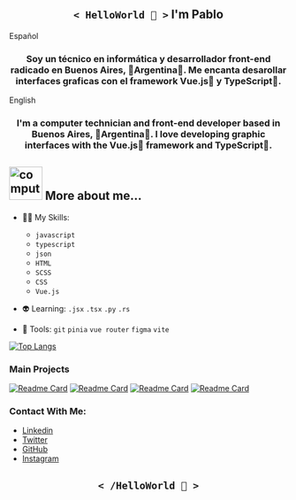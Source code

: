 
<h2 align='center'><code>< HelloWorld 🖖 ></code>   I'm Pablo</h2>
  
Español
<h3 align='center'>Soy un técnico en informática y desarrollador front-end radicado en Buenos Aires, 🐋Argentina🐋. Me encanta desarollar interfaces graficas con el framework Vue.js💚 y TypeScript👾.</h3>  
  
English
<h3 align='center'>I'm a computer technician and front-end developer based in Buenos Aires, 🐋Argentina🐋. I love developing graphic interfaces with the Vue.js💚 framework and TypeScript👾.</h3>
  
<div>
  <h2><img src="http://www.nyan.cat/cats/original.gif" alt="computer" width="60"> More about me...</h2>
</div>
  
- 🧙‍♂️ My Skills: 
   - `javascript` 
   - `typescript` 
   - `json` 
   - `HTML` 
   - `SCSS` 
   - `CSS` 
   - `Vue.js`
  
- 👽 Learning: `.jsx` `.tsx` `.py` `.rs` 

- 🤖 Tools: `git` `pinia` `vue router` `figma` `vite`
  
[![Top Langs](https://github-readme-stats.vercel.app/api/top-langs/?username=pablobenito2001&layout=compact)](https://github.com/pablobenito2001)
  
### Main Projects
  
[![Readme Card](https://github-readme-stats.vercel.app/api/pin/?username=pablobenito2001&repo=MyMyGradient)](https://github.com/pablobenito2001/MyMyGradient.git)
[![Readme Card](https://github-readme-stats.vercel.app/api/pin/?username=pablobenito2001&repo=PokeFind-SupraVersion)](https://github.com/pablobenito2001/PokeFind-SupraVersion.git)
[![Readme Card](https://github-readme-stats.vercel.app/api/pin/?username=pablobenito2001&repo=TerritoryDS)](https://github.com/pablobenito2001/TerritoryDS.git)
[![Readme Card](https://github-readme-stats.vercel.app/api/pin/?username=pablobenito2001&repo=SpeceShip-Travel)](https://github.com/pablobenito2001/SpeceShip-Travel.git)

### Contact With Me:
- [Linkedin](https://www.linkedin.com/in/pablo-benito-53610b222/)
- [Twitter](https://twitter.com/PlaggbySia)
- [GitHub](https://github.com/PabloBenitoAR)
- [Instagram](https://www.instagram.com/gallade2001/)
  
<h2 align='center'><code>< /HelloWorld 🖖 ></code></h2>

